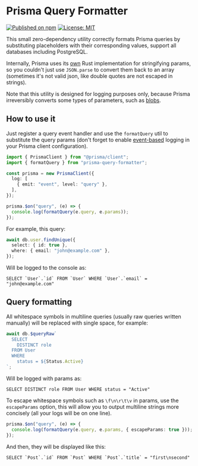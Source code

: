 # Prisma Query Formatter

[![Published on npm](https://img.shields.io/npm/v/prisma-query-formatter?color=brightgreen)](https://www.npmjs.com/package/prisma-query-formatter) [![License: MIT](https://img.shields.io/badge/License-MIT-blue.svg)](https://opensource.org/licenses/MIT)

This small zero-dependency utility correctly formats Prisma queries by substituting placeholders with their corresponding values, support all databases including PostgreSQL.

Internally, Prisma uses its [own](https://github.com/prisma/prisma-engines/blob/5.13.0/quaint/src/ast/values.rs#L547) Rust implementation for stringifying params, so you couldn't just use `JSON.parse` to convert them back to an array (sometimes it's not valid json, like double quotes are not escaped in strings).

Note that this utility is designed for logging purposes only, because Prisma irreversibly converts some types of parameters, such as  [blobs](https://github.com/prisma/prisma-engines/blob/5.13.0/quaint/src/ast/values.rs#L571).

## How to use it

Just register a query event handler and use the `formatQuery` util to substitute the query params (don't forget to enable [event-based](https://www.prisma.io/docs/orm/reference/prisma-client-reference#log) logging in your Prisma client configuration).

```typescript
import { PrismaClient } from "@prisma/client";
import { formatQuery } from "prisma-query-formatter";

const prisma = new PrismaClient({
  log: [
    { emit: "event", level: "query" },
  ],
});

prisma.$on("query", (e) => {
  console.log(formatQuery(e.query, e.params));
});
```

For example, this query:

```typescript
await db.user.findUnique({
  select: { id: true },
  where: { email: "john@example.com" },
});
```

Will be logged to the console as:

```text
SELECT `User`.`id` FROM `User` WHERE `User`.`email` = "john@example.com"
```

## Query formatting

All whitespace symbols in multiline queries (usually raw queries written manually) will be replaced with single space, for example:

```typescript
await db.$queryRaw`
  SELECT 
    DISTINCT role
  FROM User
  WHERE
    status = ${Status.Active}
`;
```

Will be logged with params as:

```text
SELECT DISTINCT role FROM User WHERE status = "Active"
```

To escape whitespace symbols such as `\f\n\r\t\v` in params, use the `escapeParams` option, this will allow you to output multiline strings more concisely (all your logs will be on one line).

```typescript
prisma.$on("query", (e) => {
  console.log(formatQuery(e.query, e.params, { escapeParams: true }));
});
```

And then, they will be displayed like this:

```text
SELECT `Post`.`id` FROM `Post` WHERE `Post`.`title` = "first\nsecond"
```